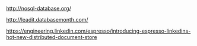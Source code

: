 http://nosql-database.org/

http://leadit.databasemonth.com/

https://engineering.linkedin.com/espresso/introducing-espresso-linkedins-hot-new-distributed-document-store



